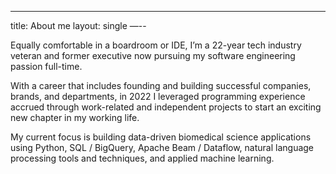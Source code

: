 ---
title: About me
layout: single
—--

Equally comfortable in a boardroom or IDE, I’m a 22-year tech industry veteran and former executive now pursuing my software engineering passion full-time. 

With a career that includes founding and building successful companies, brands, and departments, in 2022 I leveraged programming experience accrued through work-related and independent projects to start an exciting new chapter in my working life.

My current focus is building data-driven biomedical science applications using Python, SQL / BigQuery, Apache Beam / Dataflow, natural language processing tools and techniques, and applied machine learning.